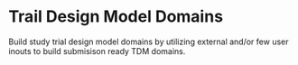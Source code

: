 # Trail Design Model Domains

Build study trial design model domains by utilizing external and/or few user inouts to build submisison ready TDM domains.
